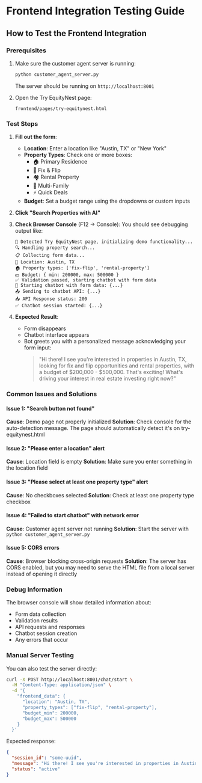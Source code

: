 # Frontend Integration Testing Guide

## How to Test the Frontend Integration

### Prerequisites
1. Make sure the customer agent server is running:
   ```bash
   python customer_agent_server.py
   ```
   The server should be running on `http://localhost:8001`

2. Open the Try EquityNest page:
   ```
   frontend/pages/try-equitynest.html
   ```

### Test Steps

1. **Fill out the form**:
   - **Location**: Enter a location like "Austin, TX" or "New York" 
   - **Property Types**: Check one or more boxes:
     - 🏠 Primary Residence
     - 🔨 Fix & Flip  
     - 🏘️ Rental Property
     - 🏢 Multi-Family
     - ⚡ Quick Deals
   - **Budget**: Set a budget range using the dropdowns or custom inputs

2. **Click "Search Properties with AI"**

3. **Check Browser Console** (F12 → Console):
   You should see debugging output like:
   ```
   🎯 Detected Try EquityNest page, initializing demo functionality...
   🔍 Handling property search...
   📋 Collecting form data...
   📍 Location: Austin, TX
   🏠 Property types: ['fix-flip', 'rental-property']
   💵 Budget: { min: 200000, max: 500000 }
   ✅ Validation passed, starting chatbot with form data
   🤖 Starting chatbot with form data: {...}
   📤 Sending to chatbot API: {...}
   📥 API Response status: 200
   ✅ Chatbot session started: {...}
   ```

4. **Expected Result**:
   - Form disappears
   - Chatbot interface appears
   - Bot greets you with a personalized message acknowledging your form input:
     > "Hi there! I see you're interested in properties in Austin, TX, looking for fix and flip opportunities and rental properties, with a budget of $200,000 - $500,000. That's exciting! What's driving your interest in real estate investing right now?"

### Common Issues and Solutions

#### Issue 1: "Search button not found" 
**Cause**: Demo page not properly initialized
**Solution**: Check console for the auto-detection message. The page should automatically detect it's on try-equitynest.html

#### Issue 2: "Please enter a location" alert
**Cause**: Location field is empty
**Solution**: Make sure you enter something in the location field

#### Issue 3: "Please select at least one property type" alert  
**Cause**: No checkboxes selected
**Solution**: Check at least one property type checkbox

#### Issue 4: "Failed to start chatbot" with network error
**Cause**: Customer agent server not running
**Solution**: Start the server with `python customer_agent_server.py`

#### Issue 5: CORS errors
**Cause**: Browser blocking cross-origin requests
**Solution**: The server has CORS enabled, but you may need to serve the HTML file from a local server instead of opening it directly

### Debug Information

The browser console will show detailed information about:
- Form data collection
- Validation results  
- API requests and responses
- Chatbot session creation
- Any errors that occur

### Manual Server Testing

You can also test the server directly:

```bash
curl -X POST http://localhost:8001/chat/start \
  -H "Content-Type: application/json" \
  -d '{
    "frontend_data": {
      "location": "Austin, TX",
      "property_types": ["fix-flip", "rental-property"], 
      "budget_min": 200000,
      "budget_max": 500000
    }
  }'
```

Expected response:
```json
{
  "session_id": "some-uuid",
  "message": "Hi there! I see you're interested in properties in Austin, TX...",
  "status": "active"
}
```